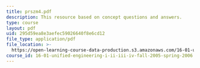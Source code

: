 ```yaml
---
title: prszm4.pdf
description: This resource based on concept questions and answers.
type: course
layout: pdf
uid: 295d59ea8e3aefec59026640f8e6cd12
file_type: application/pdf
file_location: >-
  https://open-learning-course-data-production.s3.amazonaws.com/16-01-unified-engineering-i-ii-iii-iv-fall-2005-spring-2006/295d59ea8e3aefec59026640f8e6cd12_prszm4.pdf
course_id: 16-01-unified-engineering-i-ii-iii-iv-fall-2005-spring-2006
---
```

